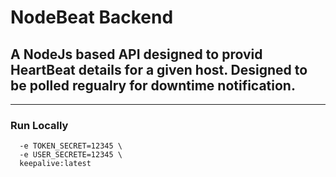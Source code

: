 # NodeBeat Backend

## A NodeJs based API designed to provid HeartBeat details for a given host. Designed to be polled regualry for downtime notification.

---

### Run Locally

``` docker run -t -d -p 3000:3000 -e NODE_ENV=dev \                                                                   [/m/c/U/greg.brooks]  -e PORT=3000 \
  -e TOKEN_SECRET=12345 \
  -e USER_SECRETE=12345 \
  keepalive:latest
```
